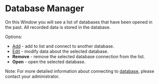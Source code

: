 # Database Manager
 
On this Window you will see a list of databases that have been opened in the past. All recorded data is stored in the database.
   
Options:

- [Add](open-existing-database) - add to list and connect to another database.
- [Edit](db-modify) - modify data about the selected database.
- **Remove** - remove the selected database connection from the list.
- **Open** - open the selected database.

Note:
For more detailed information about connecting to [database](../../../alvao-asset-management/implementation/architecture), please contact your administrator.
